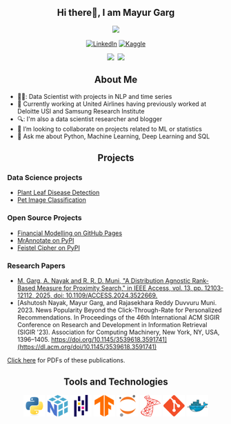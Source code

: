 <h2 align="center">Hi there👋, I am Mayur Garg </h2>

<p align="center">
  <img src="https://komarev.com/ghpvc/?username=mayur7garg&style=flat-square"></img>
</p>
<p align="center">
  <a href="https://www.linkedin.com/in/mayur-garg-6281b4138/"><img src="https://img.shields.io/badge/LinkedIn-2977C9?style=for-the-badge&logo=linkedin&logoColor=white" alt="LinkedIn" /></a>
  <a href="https://www.kaggle.com/mayur7garg"><img src="https://img.shields.io/badge/Kaggle-23BFFF?style=for-the-badge&logo=kaggle&logoColor=white" alt="Kaggle" /></a>
</p>
<div align="center">
  <img src="https://github-readme-stats.vercel.app/api?username=mayur7garg&theme=algolia&count_private=true&show_icons=true"></img>&nbsp;
  <img src="https://github-readme-stats.vercel.app/api/top-langs/?username=mayur7garg&theme=algolia&count_private=true&langs_count=4"></img>
</div>

<h2 align="center">About Me</h2>

- 👨‍💼: Data Scientist with projects in NLP and time series
- :office: Currently working at United Airlines having previously worked at Deloitte USI and Samsung Research Institute
- 🔍: I'm also a data scientist researcher and blogger
- 👯 I’m looking to collaborate on projects related to ML or statistics
- 💬 Ask me about Python, Machine Learning, Deep Learning and SQL

<h2 align="center">Projects</h2>

### Data Science projects
- [Plant Leaf Disease Detection](https://github.com/mayur7garg/PlantLeafDiseaseDetection)
- [Pet Image Classification](https://github.com/mayur7garg/PetImageClassification)

### Open Source Projects
- [Financial Modelling on GitHub Pages](https://mayur7garg.github.io/FinancialModelling/)
- [MrAnnotate on PyPI](https://pypi.org/project/mrannotate/)
- [Feistel Cipher on PyPI](https://pypi.org/project/feistelcipher/)

### Research Papers
- [M. Garg, A. Nayak and R. R. D. Muni, "A Distribution Agnostic Rank-Based Measure for Proximity Search," in IEEE Access, vol. 13, pp. 12103-12112, 2025, doi: 10.1109/ACCESS.2024.3522669.](https://ieeexplore.ieee.org/document/10815932)
- [Ashutosh Nayak, Mayur Garg, and Rajasekhara Reddy Duvvuru Muni. 2023. News Popularity Beyond the Click-Through-Rate for Personalized Recommendations. In Proceedings of the 46th International ACM SIGIR Conference on Research and Development in Information Retrieval (SIGIR '23). Association for Computing Machinery, New York, NY, USA, 1396–1405. https://doi.org/10.1145/3539618.3591741](https://dl.acm.org/doi/10.1145/3539618.3591741)

[Click here](<Research Papers>) for PDFs of these publications.

<h2 align="center">Tools and Technologies</h2>

<div align="center">
  <img src="https://raw.githubusercontent.com/devicons/devicon/master/icons/python/python-original.svg" alt="Python" width="50" height="50"></img>
  <img src="https://raw.githubusercontent.com/devicons/devicon/master/icons/numpy/numpy-original.svg" alt="Numpy" width="50" height="50"></img>
  <img src="https://raw.githubusercontent.com/devicons/devicon/master/icons/pandas/pandas-original.svg" alt="Pandas" width="50" height="50"></img>
  <img src="https://raw.githubusercontent.com/devicons/devicon/master/icons/tensorflow/tensorflow-original.svg" alt="Tensorflow" width="50" height="50"></img>
  <img src="https://raw.githubusercontent.com/devicons/devicon/master/icons/jupyter/jupyter-original.svg" alt="Jupyter" width="50" height="50"></img>
  <img src="https://raw.githubusercontent.com/devicons/devicon/master/icons/microsoftsqlserver/microsoftsqlserver-plain.svg" alt="MS SQL Server" width="50" height="50"></img>
  <img src="https://raw.githubusercontent.com/devicons/devicon/master/icons/git/git-original.svg" alt="Git" width="50" height="50"></img>
  <img src="https://raw.githubusercontent.com/devicons/devicon/master/icons/docker/docker-original.svg" alt="Docker" width="50" height="50"></img>
</div>